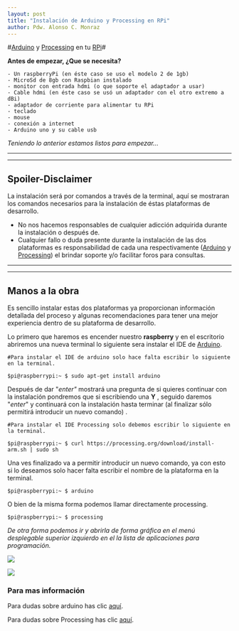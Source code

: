 ```yaml
---
layout: post
title: "Instalación de Arduino y Processing en RPi"
author: Pdw. Alonso C. Monraz
---
```


#[Arduino](https://www.arduino.cc/) y [Processing](https://processing.org/) en tu [RPi](https://www.raspberrypi.org/)#

**Antes de empezar, ¿Que se necesita?**
	
	- Un raspberryPi (en éste caso se uso el modelo 2 de 1gb)
	- MicroSd de 8gb con Raspbian instalado
	- monitor con entrada hdmi (o que soporte el adaptador a usar)
	- Cable hdmi (en éste caso se usó un adaptador con el otro extremo a dBi)
	- adaptador de corriente para alimentar tu RPi
	- teclado
	- mouse
	- conexión a internet
	- Arduino uno y su cable usb
	
*Teniendo lo anterior estamos listos para empezar...*

----------

----------

## Spoiler-Disclaimer ##

La instalación será por comandos a través de la terminal, aquí se mostraran los comandos necesarios para la instalación de éstas plataformas de desarrollo.


- No nos hacemos responsables de cualquier adicción adquirida durante la instalación o después de.
- Cualquier fallo o duda presente durante la instalación de las dos plataformas es responsabilidad de cada una respectivamente ([Arduino](https://www.arduino.cc/) y [Processing](https://processing.org/)) el brindar soporte y/o facilitar foros para consultas.


----------

----------


## Manos a la obra ##

Es sencillo instalar estas dos plataformas ya proporcionan información detallada del proceso y algunas recomendaciones para tener una mejor experiencia dentro de su plataforma de desarrollo.

Lo primero que haremos es encender nuestro **raspberry** y en el escritorio abriremos una nueva terminal lo siguiente sera instalar el IDE de [Arduino](https://www.arduino.cc/).
	
	#Para instalar el IDE de arduino solo hace falta escribir lo siguiente en la terminal.

	$pi@raspberrypi:~ $ sudo apt-get install arduino

Después de dar "*enter"* mostrará una pregunta de si quieres continuar con la instalación pondremos que si escribiendo una **Y** , seguido daremos "*enter*" y continuará con la instalación hasta terminar (al finalizar sólo permitirá introducir un nuevo comando) .

	#Para instalar el IDE Processing solo debemos escribir lo siguiente en la terminal.

	$pi@raspberrypi:~ $ curl https://processing.org/download/install-arm.sh | sudo sh

Una ves finalizado va a permitir introducir un nuevo comando, ya con esto si lo deseamos solo hacer falta escribir el nombre de la plataforma en la terminal.
	
	$pi@raspberrypi:~ $ arduino
O bien de la misma forma podemos llamar directamente processing.

	$pi@raspberrypi:~ $ processing

*De otra forma podemos ir y abrirla de forma gráfica en el menú desplegable superior izquierdo en el la lista de aplicaciones para programación.*
	
![](http://imgur.com/KVNViGx.png)

![](http://imgur.com/9NvElct.png)


### Para mas información  ###

Para dudas sobre arduino has clic [aquí](https://forum.arduino.cc/).

Para dudas sobre Processing has clic [aquí](https://forum.processing.org/two/).





